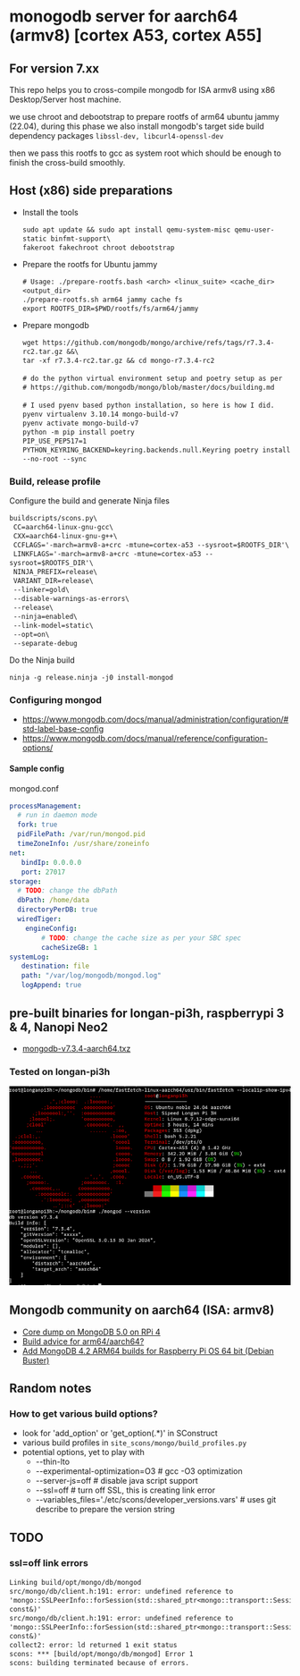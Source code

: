 # monogodb server for aarch64 (armv8) [cortex A53, cortex A55]

## For version 7.xx

This repo helps you to cross-compile mongodb for ISA armv8 using x86 Desktop/Server host machine.

we use chroot and debootstrap to prepare rootfs of arm64 ubuntu jammy (22.04), during this phase we also install mongodb's target side build dependency packages
`libssl-dev, libcurl4-openssl-dev`

then we pass this rootfs to gcc as system root which should be enough to finish the cross-build smoothly.

## Host (x86) side preparations

- Install the tools
  ```shell
  sudo apt update && sudo apt install qemu-system-misc qemu-user-static binfmt-support\
  fakeroot fakechroot chroot debootstrap
  ```
- Prepare the rootfs for Ubuntu jammy
  ```shell
  # Usage: ./prepare-rootfs.bash <arch> <linux_suite> <cache_dir> <output_dir>
  ./prepare-rootfs.sh arm64 jammy cache fs
  export ROOTFS_DIR=$PWD/rootfs/fs/arm64/jammy
  ```
- Prepare mongodb
  ```shell
  wget https://github.com/mongodb/mongo/archive/refs/tags/r7.3.4-rc2.tar.gz &&\
  tar -xf r7.3.4-rc2.tar.gz && cd mongo-r7.3.4-rc2

  # do the python virtual environment setup and poetry setup as per
  # https://github.com/mongodb/mongo/blob/master/docs/building.md

  # I used pyenv based python installation, so here is how I did.
  pyenv virtualenv 3.10.14 mongo-build-v7
  pyenv activate mongo-build-v7
  python -m pip install poetry
  PIP_USE_PEP517=1 PYTHON_KEYRING_BACKEND=keyring.backends.null.Keyring poetry install --no-root --sync
  ```

### Build, release profile

Configure the build and generate Ninja files
```
buildscripts/scons.py\
 CC=aarch64-linux-gnu-gcc\
 CXX=aarch64-linux-gnu-g++\
 CCFLAGS='-march=armv8-a+crc -mtune=cortex-a53 --sysroot=$ROOTFS_DIR'\
 LINKFLAGS='-march=armv8-a+crc -mtune=cortex-a53 --sysroot=$ROOTFS_DIR'\
 NINJA_PREFIX=release\
 VARIANT_DIR=release\
 --linker=gold\
 --disable-warnings-as-errors\
 --release\
 --ninja=enabled\
 --link-model=static\
 --opt=on\
 --separate-debug
```

Do the Ninja build
```
ninja -g release.ninja -j0 install-mongod
```

### Configuring mongod
- https://www.mongodb.com/docs/manual/administration/configuration/#std-label-base-config
- https://www.mongodb.com/docs/manual/reference/configuration-options/

#### Sample config
mongod.conf
```yaml
processManagement:
  # run in daemon mode
  fork: true
  pidFilePath: /var/run/mongod.pid
  timeZoneInfo: /usr/share/zoneinfo
net:
   bindIp: 0.0.0.0
   port: 27017
storage:
  # TODO: change the dbPath
  dbPath: /home/data
  directoryPerDB: true
  wiredTiger:
    engineConfig:
        # TODO: change the cache size as per your SBC spec
        cacheSizeGB: 1
systemLog:
   destination: file
   path: "/var/log/mongodb/mongod.log"
   logAppend: true
```

## pre-built binaries for longan-pi3h, raspberrypi 3 & 4, Nanopi Neo2
- [mongodb-v7.3.4-aarch64.txz](https://github.com/123swk123/mongodb-armv8-a/releases/download/v7.3.4-alpha/mongodb-v7.3.4-aarch64.txz)

### Tested on longan-pi3h
![running @ longan-pi3h](docs/longan-pi3h.png)

## Mongodb community on aarch64 (ISA: armv8)
- [Core dump on MongoDB 5.0 on RPi 4](https://www.mongodb.com/community/forums/t/core-dump-on-mongodb-5-0-on-rpi-4/115291)
- [Build advice for arm64/aarch64?](https://www.mongodb.com/community/forums/t/build-advice-for-arm64-aarch64/16736)
- [Add MongoDB 4.2 ARM64 builds for Raspberry Pi OS 64 bit (Debian Buster)](https://www.mongodb.com/community/forums/t/add-mongodb-4-2-arm64-builds-for-raspberry-pi-os-64-bit-debian-buster/5046)

## Random notes
### How to get various build options?
- look for 'add_option' or 'get_option\(.*\)' in SConstruct
- various build profiles in `site_scons/mongo/build_profiles.py`
- potential options, yet to play with
	- --thin-lto
	- --experimental-optimization=O3 # gcc -O3 optimization
	- --server-js=off # disable java script support
	- --ssl=off # turn off SSL, this is creating link error
 	- --variables_files='./etc/scons/developer_versions.vars' # uses git describe to prepare the version string

## TODO
### ssl=off link errors
```
Linking build/opt/mongo/db/mongod
src/mongo/db/client.h:191: error: undefined reference to 'mongo::SSLPeerInfo::forSession(std::shared_ptr<mongo::transport::Session> const&)'
src/mongo/db/client.h:191: error: undefined reference to 'mongo::SSLPeerInfo::forSession(std::shared_ptr<mongo::transport::Session> const&)'
collect2: error: ld returned 1 exit status
scons: *** [build/opt/mongo/db/mongod] Error 1
scons: building terminated because of errors.
```
